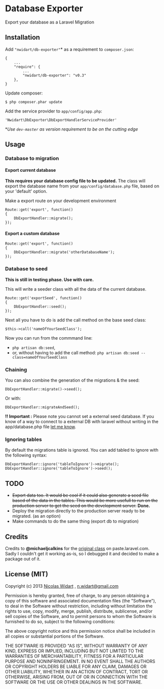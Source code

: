 # Database Exporter

Export your database as a Laravel Migration

## Installation

Add `"nwidart/db-exporter"`* as a requirement to `composer.json`:

```
{
    ...
    "require": {
        ...
		"nwidart/db-exporter": "v0.3"
    },
}

```

Update composer:

```
$ php composer.phar update
```

Add the service provider to `app/config/app.php`:

```
'Nwidart\DbExporter\DbExportHandlerServiceProvider'
```

**Use `dev-master` as version requirement to be on the cutting edge*


## Usage

### Database to migration

#### Export current database
**This requires your database config file to be updated.** The class will export the database name from your `app/config/database.php` file, based on your 'default' option.


Make a export route on your development environment

```
Route::get('export', function()
{
    DbExportHandler::migrate();
});
```

#### Export a custom database

```
Route::get('export', function()
{
    DbExportHandler::migrate('otherDatabaseName');
});
```

### Database to seed

**This is still in testing phase. Use with care.**

This will write a seeder class with all the data of the current database.

```
Route::get('exportSeed', function()
{
    DbExportHandler::seed();
});
```
Next all you have to do is add the call method on the base seed class:
```
$this->call('nameOfYourSeedClass');
```

Now you can run from the commmand line:

* `php artisan db:seed`,
* or, without having to add the call method: `php artisan db:seed --class=nameOfYourSeedClass`

### Chaining
You can also combine the generation of the migrations & the seed:

```
DbExportHandler::migrate()->seed();
```
Or with:

```
DbExportHandler::migrateAndSeed();
```
**!! Important :** Please note you cannot set a external seed database. 
If you know of a way to connect to a external DB with laravel without writing in the app/database.php file [let me know](http://www.twitter.com/nicolaswidart).


### Ignoring tables
By default the migrations table is ignored. You can add tabled to ignore with the following syntax:

```
DbExportHandler::ignore('tableToIgnore')->migrate();
DbExportHandler::ignore('tableToIgnore')->seed();
```



## TODO
* ~~Export data too. It would be cool if it could also generate a seed file based of the data in the tables. This would be more usefull to run on the production server to get the seed on the development server.~~ **Done.**
* Deploy the migration directly to the production server ready to be migrated. (as an option)
* Make commands to do the same thing (export db to migration)




## Credits
Credits to **@michaeljcalkins** for the [original class](http://paste.laravel.com/1jdw#4) on paste.laravel.com. Sadly I couldn't get it working as-is, so I debugged it and decided to make a package out of it.

## License (MIT)

Copyright (c) 2013 [Nicolas Widart](http://www.nicolaswidart.com) , n.widart@gmail.com

Permission is hereby granted, free of charge, to any person obtaining a copy of this software and associated documentation files (the "Software"), to deal in the Software without restriction, including without limitation the rights to use, copy, modify, merge, publish, distribute, sublicense, and/or sell copies of the Software, and to permit persons to whom the Software is furnished to do so, subject to the following conditions:

The above copyright notice and this permission notice shall be included in all copies or substantial portions of the Software.

THE SOFTWARE IS PROVIDED "AS IS", WITHOUT WARRANTY OF ANY KIND, EXPRESS OR IMPLIED, INCLUDING BUT NOT LIMITED TO THE WARRANTIES OF MERCHANTABILITY, FITNESS FOR A PARTICULAR PURPOSE AND NONINFRINGEMENT. IN NO EVENT SHALL THE AUTHORS OR COPYRIGHT HOLDERS BE LIABLE FOR ANY CLAIM, DAMAGES OR OTHER LIABILITY, WHETHER IN AN ACTION OF CONTRACT, TORT OR OTHERWISE, ARISING FROM, OUT OF OR IN CONNECTION WITH THE SOFTWARE OR THE USE OR OTHER DEALINGS IN THE SOFTWARE.